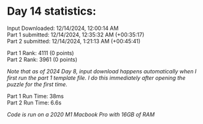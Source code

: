 # Day 14 statistics:

Input Downloaded: 12/14/2024, 12:00:14 AM\
Part 1 submitted: 12/14/2024, 12:35:32 AM (+00:35:17)\
Part 2 submitted: 12/14/2024, 1:21:13 AM (+00:45:41)

Part 1 Rank: 4111 (0 points)\
Part 2 Rank: 3961 (0 points)

*Note that as of 2024 Day 8, input download happens automatically when I first run the part 1 template file. I do this immediately after opening the puzzle for the first time.*

Part 1 Run Time: 38ms\
Part 2 Run Time: 6.6s 

*Code is run on a 2020 M1 Macbook Pro with 16GB of RAM*